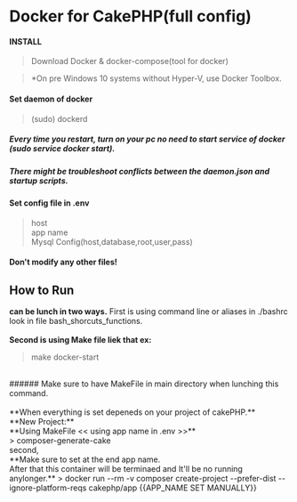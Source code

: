 # Docker for CakePHP(full config)

#### INSTALL
>Download Docker & docker-compose(tool for docker)

>*On pre Windows 10 systems without Hyper-V, use Docker Toolbox.

#### Set daemon of docker
>(sudo) dockerd<br />
##### Every time you restart, turn on your pc no need to start service of docker (sudo service docker start).<br />
##### There might be troubleshoot conflicts between the daemon.json and startup scripts.<br />

#### Set config file in .env
> host<br />
> app name<br />
> Mysql Config(host,database,root,user,pass)<br />

#### Don't modify any other files!

## How to Run
**can be lunch in two ways.**
First is using command line or aliases in ./bashrc look in file bash_shorcuts_functions. <br />
<br />
**Second is using Make file liek that ex:** <br />
>make docker-start 
<br />
###### Make sure to have MakeFile in main directory when lunching this command.

<br />
<br />
**When everything is set depeneds on your project of cakePHP.**
<br />
**New Project:** <br />
**Using MakeFile << using app name in .env >>** <br />
> composer-generate-cake
<br />
second,<br />
**Make sure to set at the end app name.<br />
After that this container will be terminaed and It'll be no running anylonger.**
> docker run --rm -v composer create-project --prefer-dist --ignore-platform-reqs cakephp/app {{APP_NAME SET MANUALLY}}


